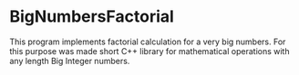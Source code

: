# BigNumbersFactorial
This program implements factorial calculation for a very big numbers. For this purpose was made short C++ library for mathematical operations with any length Big Integer numbers.
